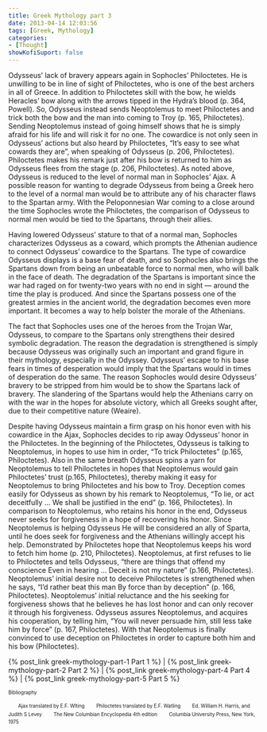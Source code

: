 ```yaml
---
title: Greek Mythology part 3
date: 2013-04-14 12:03:56
tags: [Greek, Mythology]
categories: 
- [Thought]
showKofiSuport: false
---
```

Odysseus’ lack of bravery appears again in Sophocles’ Philoctetes.  He is unwilling to be in line of sight of Philoctetes, who is one of the best archers in all of Greece.  In addition to Philoctetes skill with the bow, he wields Heracles’ bow along with the arrows tipped in the Hydra’s blood (p. 364, Powell).  So, Odysseus instead sends Neoptolemus to meet Philoctetes and trick both the bow and the man into coming to Troy (p. 165, Philoctetes).  <!-- more -->Sending Neoptolemus instead of going himself shows that he is simply afraid for his life and will risk it for no one.  The cowardice is not only seen in Odysseus’ actions but also heard by Philoctetes, “It’s easy to see what cowards they are”, when speaking of Odysseus (p. 206, Philoctetes).  Philoctetes makes his remark just after his bow is returned to him as Odysseus flees from the stage (p. 206, Philoctetes).  As noted above, Odysseus is reduced to the level of normal man in Sophocles’ Ajax.  A possible reason for wanting to degrade Odysseus from being a Greek hero to the level of a normal man would be to attribute any of his character flaws to the Spartan army.  With the Peloponnesian War coming to a close around the time Sophocles wrote the Philoctetes, the comparison of Odysseus to normal men would be tied to the Spartans, through their allies. 

Having lowered Odysseus’ stature to that of a normal man, Sophocles characterizes Odysseus as a coward, which prompts the Athenian audience to connect Odysseus’ cowardice to the Spartans.  The type of cowardice Odysseus displays is a base fear of death, and so Sophocles also brings the Spartans down from being an unbeatable force to normal men, who will balk in the face of death.  The degradation of the Spartans is important since the war had raged on for twenty-two years with no end in sight — around the time the play is produced.  And since the Spartans possess one of the greatest armies in the ancient world, the degradation becomes even more important.  It becomes a way to help bolster the morale of the Athenians. 

The fact that Sophocles uses one of the heroes from the Trojan War, Odysseus, to compare to the Spartans only strengthens their desired symbolic degradation.  The reason the degradation is strengthened is simply because Odysseus was originally such an important and grand figure in their mythology, especially in the Odyssey.  Odysseus’ escape to his base fears in times of desperation would imply that the Spartans would in times of desperation do the same.  The reason Sophocles would desire Odysseus’ bravery to be stripped from him would be to show the Spartans lack of bravery.  The slandering of the Spartans would help the Athenians carry on with the war in the hopes for absolute victory, which all Greeks sought after, due to their competitive nature (Weaire).

Despite having Odysseus maintain a firm grasp on his honor even with his cowardice in the Ajax, Sophocles decides to rip away Odysseus’ honor in the Philoctetes.  In the beginning of the Philoctetes, Odysseus is talking to Neoptolemus, in hopes to use him in order, “To trick Philoctetes” (p.165, Philoctetes).  Also in the same breath Odysseus spins a yarn for Neoptolemus to tell Philoctetes in hopes that Neoptolemus would gain Philoctetes’ trust (p.165, Philoctetes), thereby making it easy for Neoptolemus to bring Philoctetes and his bow to Troy.  Deception comes easily for Odysseus as shown by his remark to Neoptolemus, “To lie, or act deceitfully … We shall be justified in the end” (p. 166, Philoctetes).  In comparison to Neoptolemus, who retains his honor in the end, Odysseus never seeks for forgiveness in a hope of recovering his honor.  Since Neoptolemus is helping Odysseus He will be considered an ally of Sparta, until he does seek for forgiveness and the Athenians willingly accept his help.  Demonstrated by Philoctetes hope that Neoptolemus keeps his word to fetch him home (p. 210, Philoctetes).  Neoptolemus, at first refuses to lie to Philoctetes and tells Odysseus, “there are things that offend my conscience Even in hearing … Deceit is not my nature” (p.166, Philoctetes).  Neoptolemus’ initial desire not to deceive Philoctetes is strengthened when he says, “I’d rather beat this man By force than by deception” (p. 166, Philoctetes).  Neoptolemus’ initial reluctance and the his seeking for forgiveness shows that he believes he has lost honor and can only recover it through his forgiveness.  Odysseus assures Neoptolemus, and acquires his cooperation, by telling him, “You will never persuade him, still less take him by force” (p. 167, Philoctetes).  With that Neoptolemus is finally convinced to use deception on Philoctetes in order to capture both him and his bow (Philoctetes). 

 

{% post_link greek-mythology-part-1 Part 1 %}  |  {% post_link greek-mythology-part-2 Part 2 %}  | {% post_link greek-mythology-part-4 Part 4 %}  | {% post_link greek-mythology-part-5 Part 5 %}


<sup><sub>Bibliography</sub></sup>

&nbsp;&nbsp;&nbsp;&nbsp;&nbsp;<sup><sub>Ajax translated by E.F. Wlting</sub></sup>
&nbsp;&nbsp;&nbsp;&nbsp;&nbsp;<sup><sub>Philoctetes translated by E.F. Watling</sub></sup>
&nbsp;&nbsp;&nbsp;&nbsp;&nbsp;<sup><sub>Ed. William H. Harris, and  Judith S Levey</sub></sup>
&nbsp;&nbsp;&nbsp;&nbsp;&nbsp;<sup><sub>The New Columbian Encyclopedia 4th edition</sub></sup>
&nbsp;&nbsp;&nbsp;&nbsp;&nbsp;<sup><sub>Columbia University Press, New York, 1975</sub></sup>